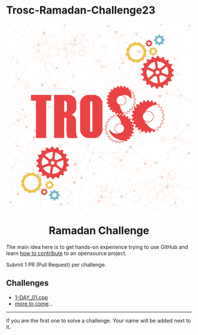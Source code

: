 # Trosc-Ramadan-Challenge23

<div align="center">
  <img src="./TROSC.png" />
  <h1>Ramadan Challenge</h1>
</div>


The main idea here is to get hands-on experience trying to use GitHub and learn [how to contribute](https://youtu.be/gnajwrgBNRw) to an opensource project.

Submit 1 PR (Pull Request) per challenge.

## Challenges
- [1-DAY_01.cpp](./Challenges/DAY_01.cpp)
- [more to come](../../issues)...

---
If you are the first one to solve a challenge. Your name will be added next to it.

